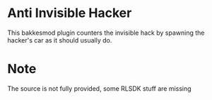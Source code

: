 # Anti Invisible Hacker

This bakkesmod plugin counters the invisible hack by spawning the hacker's car as it should usually do.

# Note

The source is not fully provided, some RLSDK stuff are missing